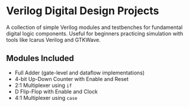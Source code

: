# Verilog Digital Design Projects

A collection of simple Verilog modules and testbenches for fundamental digital logic components. Useful for beginners practicing simulation with tools like Icarus Verilog and GTKWave.

## Modules Included

- Full Adder (gate-level and dataflow implementations)
- 4-bit Up-Down Counter with Enable and Reset
- 2:1 Multiplexer using `if` 
- D Flip-Flop with Enable and Clock
- 4:1 Multiplexer using `case`
